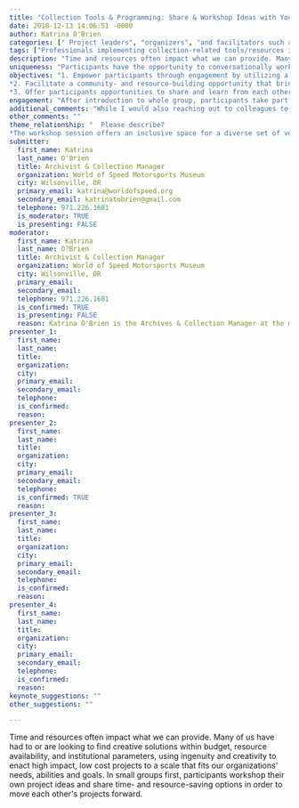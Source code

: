 ```yaml
---
title: "Collection Tools & Programming: Share & Workshop Ideas with Your Peers"
date: 2018-12-13 14:06:51 -0000
author: Katrina O'Brien
categories: [" Project leaders", "organizers", "and facilitators such as associates", "managers", "dept. heads", "and program leads."]
tags: ["Professionals implementing collection-related tools/resources in small to midsize organizations looking for new ideas and resources to deal with strained resources." ]
description: "Time and resources often impact what we can provide. Many of us have had to or are looking to find creative solutions within budget, resource availability, and institutional parameters, using ingenuity and creativity to enact high impact, low cost projects to a scale that fits our organizations' needs, abilities and goals. In small groups first, participants workshop their own project ideas and share time- and resource-saving options in order to move each other's projects forward.  "
uniqueness: "Participants have the opportunity to conversationally workshop specific project ideas to fit their needs, requirements and scale with the insights, support and input of colleagues. "
objectives: "1. Empower participants through engagement by utilizing a format that puts all their tools and programming ideas, no matter the scale, on the same footing in discussing their issues and ideas amongst multiple peer viewpoints. This format is in particular support of those managing with limited resources such as budget, services, and staff. 
*2. Facilitate a community- and resource-building opportunity that brings about the showcasing and sharing of problem-solving ingenuity and need-fulfilling creativity programming and tools that are happening by professionals throughout the field.
*3. Offer participants opportunities to share and learn from each other's experiences and knowledge by workshopping ideas and getting direct feedback, thereby offering directly-qualifying tool and possible out-of-the box solutions that participants can use to enact and provide programs and tools; create group-built solution takeaway. "
engagement: "After introduction to whole group, participants take part in smaller discussion groups where each has the opportunity to share and workshop their project(s) including concerns, parameters and requirements. Their group offer ideas, past experiences, or resources that may help move each participant's project towards fruition. After the workshopping discussions, each group will add to the communal idea wall (shared later, digitally) matching the discussion handout, ie. projects, solutions, resources, and partnerships ideas; full-group wrap-up discussion."
additional_comments: "While I would also reaching out to colleagues to help, I would welcome individuals who would be interested in being leads/group secretaries in the small discussion groups. "
other_comments: ""
theme_relationship: "  Please describe?
*The workshop session offers an inclusive space for a diverse set of voices (and ears) to pull together a widened range of solutions for actionable engagement of programming and tools by helping to find implementable solutions. Rather than a one-sided presentation where people take examples to reflect in silo, they can workshop their own ideas and utilize a wider range of experience and knowledge to engage. "
submitter:
  first_name: Katrina
  last_name: O'Brien
  title: Archivist & Collection Manager
  organization: World of Speed Motorsports Museum
  city: Wilsonville, OR
  primary_email: katrina@worldofspeed.org
  secondary_email: katrinatobrien@gmail.com
  telephone: 971.226.1681
  is_moderator: TRUE
  is_presenting: FALSE
moderator:
  first_name: Katrina
  last_name: O?Brien
  title: Archivist & Collection Manager
  organization: World of Speed Motorsports Museum
  city: Wilsonville, OR
  primary_email: 
  secondary_email: 
  telephone: 971.226.1681
  is_confirmed: TRUE
  is_presenting: FALSE
  reason: Katrina O'Brien is the Archives & Collection Manager at the mid-size World of Speed motorsports museum where she heads collections preservation, accessibility, services, and programming, along with providing education- and exhibit-connected materials onsite, offsite, and digitally. O?Brien facilities workshops for individuals and organizations in order to clarify goals, define needs, develop opportunities, and identify resources relating to collections. She has led workshops specifically for performing artists, arts organizations, a re-banded historical society, and for the general public.
presenter_1:
  first_name: 
  last_name: 
  title: 
  organization: 
  city: 
  primary_email: 
  secondary_email: 
  telephone: 
  is_confirmed: 
  reason: 
presenter_2:
  first_name: 
  last_name: 
  title: 
  organization: 
  city: 
  primary_email: 
  secondary_email: 
  telephone: 
  is_confirmed: TRUE
  reason: 
presenter_3:
  first_name: 
  last_name: 
  title: 
  organization: 
  city: 
  primary_email: 
  secondary_email: 
  telephone: 
  is_confirmed: 
  reason: 
presenter_4:
  first_name: 
  last_name: 
  title: 
  organization: 
  city: 
  primary_email: 
  secondary_email: 
  telephone: 
  is_confirmed: 
  reason: 
keynote_suggestions: ""
other_suggestions: ""

---
```

Time and resources often impact what we can provide. Many of us have had to or are looking to find creative solutions within budget, resource availability, and institutional parameters, using ingenuity and creativity to enact high impact, low cost projects to a scale that fits our organizations' needs, abilities and goals. In small groups first, participants workshop their own project ideas and share time- and resource-saving options in order to move each other's projects forward.  